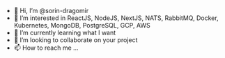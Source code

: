 - 👋 Hi, I’m @sorin-dragomir
- 👀 I’m interested in ReactJS, NodeJS, NextJS, NATS, RabbitMQ, Docker, Kubernetes, MongoDB, PostgreSQL, GCP, AWS
- 🌱 I’m currently learning what I want
- 💞️ I’m looking to collaborate on your project
- 📫 How to reach me ...

<!---
sorin-dragomir/sorin-dragomir is a ✨ special ✨ repository because its `README.md` (this file) appears on your GitHub profile.
You can click the Preview link to take a look at your changes.
--->
